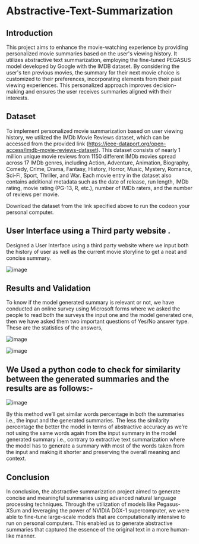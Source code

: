 # Abstractive-Text-Summarization

## Introduction

This project aims to enhance the movie-watching experience by providing personalized movie summaries based on the user's viewing history. It utilizes abstractive text summarization, employing the fine-tuned PEGASUS model developed by Google with the IMDB dataset. By considering the user's ten previous movies, the summary for their next movie choice is customized to their preferences, incorporating elements from their past viewing experiences. This personalized approach improves decision-making and ensures the user receives summaries aligned with their interests.

## Dataset
To implement personalized movie summarization based on user viewing history, we utilized the IMDb Movie Reviews dataset, which can be accessed from the provided link (https://ieee-dataport.org/open-access/imdb-movie-reviews-dataset). This dataset consists of nearly 1 million unique movie reviews from 1150 different IMDb movies spread across 17 IMDb genres, including Action, Adventure, Animation, Biography, Comedy, Crime, Drama, Fantasy, History, Horror, Music, Mystery, Romance, Sci-Fi, Sport, Thriller, and War. Each movie entry in the dataset also contains additional metadata such as the date of release, run length, IMDb rating, movie rating (PG-13, R, etc.), number of IMDb raters, and the number of reviews per movie.

Download the dataset from the link specified above to run the codeon your personal computer.

## User Interface using a Third party website .

Designed a User Interface using a third party website where we input both the history of user as well as the current movie storyline to get a neat and concise summary.

![image](https://github.com/RudrarajuAsrithVarma/Abstractive-Text-Summarization/assets/98108770/42d194a6-6205-421c-bb04-f3e2440b6568)

## Results and Validation

To know if the model generated summary is relevant or not, we have conducted an online survey using Microsoft forms where we asked the people to read both the surveys the input one and the model generated one, then we have asked them two important questions of Yes/No answer type. These are the statistics of the answers,

![image](https://github.com/RudrarajuAsrithVarma/Abstractive-Text-Summarization/assets/98108770/918f2448-eb3b-45c2-8088-a524dabcdf18)

![image](https://github.com/RudrarajuAsrithVarma/Abstractive-Text-Summarization/assets/98108770/024e614a-a4ad-4f1b-a444-3144d7024aad)

## We Used a python code to check for similarity between the generated summaries and the results are as follows:-

![image](https://github.com/RudrarajuAsrithVarma/Abstractive-Text-Summarization/assets/98108770/6ee70679-56bd-4efd-ae21-795501281664)

By this method we’ll get similar words percentage in both the summaries i.e., the input and the generated summaries. The less the similarity percentage the better the model in terms of abstractive accuracy as we’re not using the same words again from the input summary in the model generated summary i.e., contrary to extractive text summarization where the model has to generate a summary with most of the words taken from the input and making it shorter and preserving the overall meaning and context.

## Conclusion
In conclusion, the abstractive summarization project aimed to generate concise and meaningful summaries using advanced natural language processing techniques. Through the utilization of models like Pegasus-XSum and leveraging the power of NVIDIA DGX-1 supercomputer, we were able to fine-tune large-scale models that are computationally intensive to run on personal computers. This enabled us to generate abstractive summaries that captured the essence of the original text in a more human-like manner.





